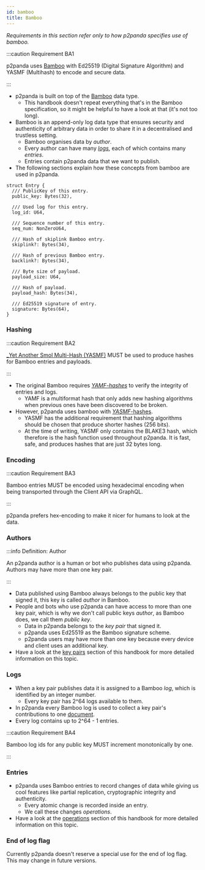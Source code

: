 ```yaml
---
id: bamboo
title: Bamboo
---
```


_Requirements in this section refer only to how p2panda specifies use of bamboo._

:::caution Requirement BA1

p2panda uses [Bamboo][bamboo_spec] with Ed25519 (Digital Signature Algorithm) and YASMF (Multihash) to encode and secure data.

:::

- p2panda is built on top of the [Bamboo][bamboo_spec] data type.
  - This handbook doesn't repeat everything that's in the Bamboo specification, so it might be helpful to have a look at that (it's not too long).
- Bamboo is an append-only log data type that ensures security and authenticity of arbitrary data in order to share it in a decentralised and trustless setting.
  - Bamboo organises data by _author_.
  - Every author can have many [_logs_](#logs), each of which contains many _entries_.
  - Entries contain p2panda data that we want to publish.
- The following sections explain how these concepts from bamboo are used in p2panda.

```
struct Entry {
  /// PublicKey of this entry.
  public_key: Bytes(32),

  /// Used log for this entry.
  log_id: U64,

  /// Sequence number of this entry.
  seq_num: NonZeroU64,

  /// Hash of skiplink Bamboo entry.
  skiplink?: Bytes(34),

  /// Hash of previous Bamboo entry.
  backlink?: Bytes(34),

  /// Byte size of payload.
  payload_size: U64,

  /// Hash of payload.
  payload_hash: Bytes(34),

  /// Ed25519 signature of entry.
  signature: Bytes(64),
}
```

### Hashing

:::caution Requirement BA2

[\_Yet Another Smol Multi-Hash (YASMF)][yasmf] MUST be used to produce hashes for Bamboo entries and payloads.

:::

- The original Bamboo requires [_YAMF-hashes_][yamf] to verify the integrity of entries and logs.
  - YAMF is a multiformat hash that only adds new hashing algorithms when previous ones have been discovered to be broken.
- However, p2panda uses bamboo with [_YASMF_-hashes][yasmf].
  - YASMF has the additional requirement that hashing algorithms should be chosen that produce shorter hashes (256 bits).
  - At the time of writing, YASMF only contains the BLAKE3 hash, which therefore is the hash function used throughout p2panda. It is fast, safe, and produces hashes that are just 32 bytes long.

### Encoding

:::caution Requirement BA3

Bamboo entries MUST be encoded using hexadecimal encoding when being transported through the Client API via GraphQL.

:::

p2panda prefers hex-encoding to make it nicer for humans to look at the data.

### Authors

:::info Definition: Author

An p2panda author is a human or bot who publishes data using p2panda. Authors may have more than one key pair.

:::

- Data published using Bamboo always belongs to the public key that signed it, this key is called _author_ in Bamboo.
- People and bots who use p2panda can have access to more than one key pair, which is why we don't call public keys _author_, as Bamboo does, we call them _public key_.
  - Data in p2panda belongs to the _key pair_ that signed it.
  - p2panda uses Ed25519 as the Bamboo signature scheme.
  - p2panda users may have more than one key because every device and client uses an additional key.
- Have a look at the [key pairs][key_pairs] section of this handbook for more detailed information on this topic.

### Logs

- When a key pair publishes data it is assigned to a Bamboo _log_, which is identified by an integer number.
  - Every key pair has 2^64 logs available to them.
- In p2panda every Bamboo log is used to collect a key pair's contributions to one [document][documents].
- Every log contains up to 2^64 - 1 entries.

:::caution Requirement BA4

Bamboo log ids for any public key MUST increment monotonically by one.

:::

### Entries

- p2panda uses Bamboo entries to record changes of data while giving us cool features like partial replication, cryptographic integrity and authenticity.
  - Every atomic change is recorded inside an entry.
  - We call these changes _operations_.
- Have a look at the [operations][operations] section of this handbook for more detailed information on this topic.

### End of log flag

Currently p2panda doesn't reserve a special use for the end of log flag. This may change in future versions.

[bamboo_spec]: https://github.com/AljoschaMeyer/bamboo
[documents]: /specification/data-types/documents
[key_pairs]: /specification/data-types/key-pairs
[operations]: /specification/data-types/operations
[yamf]: https://github.com/AljoschaMeyer/yamf-hash
[yasmf]: https://github.com/bamboo-rs/yasmf-hash-spec
